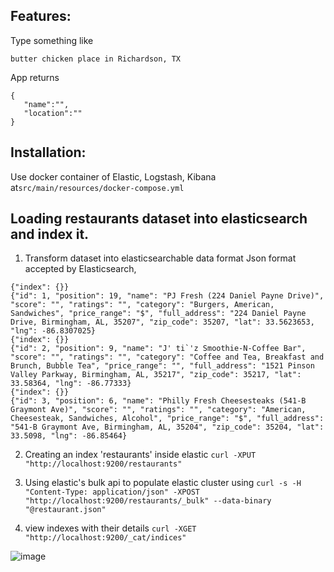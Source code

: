 ## Features:
Type something like
   ```
   butter chicken place in Richardson, TX
   ```
App returns
```
{
   "name":"",
   "location":""
}
```

## Installation:
Use docker container of Elastic, Logstash, Kibana at```src/main/resources/docker-compose.yml```

## Loading restaurants dataset into elasticsearch and index it.
1) Transform dataset into elasticsearchable data format
   Json format accepted by Elasticsearch,
```
{"index": {}}
{"id": 1, "position": 19, "name": "PJ Fresh (224 Daniel Payne Drive)", "score": "", "ratings": "", "category": "Burgers, American, Sandwiches", "price_range": "$", "full_address": "224 Daniel Payne Drive, Birmingham, AL, 35207", "zip_code": 35207, "lat": 33.5623653, "lng": -86.8307025}
{"index": {}}
{"id": 2, "position": 9, "name": "J' ti`'z Smoothie-N-Coffee Bar", "score": "", "ratings": "", "category": "Coffee and Tea, Breakfast and Brunch, Bubble Tea", "price_range": "", "full_address": "1521 Pinson Valley Parkway, Birmingham, AL, 35217", "zip_code": 35217, "lat": 33.58364, "lng": -86.77333}
{"index": {}}
{"id": 3, "position": 6, "name": "Philly Fresh Cheesesteaks (541-B Graymont Ave)", "score": "", "ratings": "", "category": "American, Cheesesteak, Sandwiches, Alcohol", "price_range": "$", "full_address": "541-B Graymont Ave, Birmingham, AL, 35204", "zip_code": 35204, "lat": 33.5098, "lng": -86.85464}
```
2) Creating an index 'restaurants' inside elastic ``` curl -XPUT "http://localhost:9200/restaurants" ```

3) Using elastic's bulk api to populate elastic cluster using ``` curl -s -H "Content-Type: application/json" -XPOST "http://localhost:9200/restaurants/_bulk" --data-binary "@restaurant.json" ```

4) view indexes with their details ``` curl -XGET "http://localhost:9200/_cat/indices" ```
 
![image](https://github.com/prajyotkcsu/find-near-me/assets/154280801/8202976e-fa6f-4829-a80f-fe71236e15e3)
